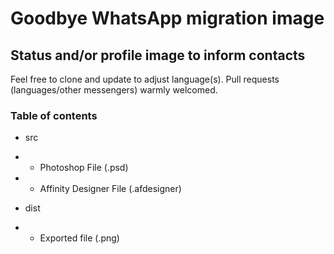 # Goodbye WhatsApp migration image

## Status and/or profile image to inform contacts

Feel free to clone and update to adjust language(s).
Pull requests (languages/other messengers) warmly welcomed.

### Table of contents

- src
- - Photoshop File (.psd)
- - Affinity Designer File (.afdesigner)

- dist
- - Exported file (.png) 
